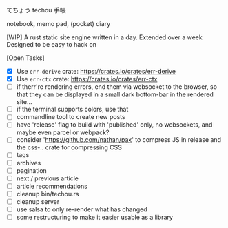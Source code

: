 てちょう
techou
手帳

notebook, memo pad, (pocket) diary 

[WIP]
A rust static site engine written in a day. 
Extended over a week
Designed to be easy to hack on

[Open Tasks]
- [x] Use `err-derive` crate: https://crates.io/crates/err-derive
- [x] Use `err-ctx` crate: https://crates.io/crates/err-ctx
- [ ] if therr're rendering errors, end them via websocket to the browser, so that they can be displayed in a small dark bottom-bar in the rendered site...
- [ ] if the terminal supports colors, use that
- [ ] commandline tool to create new posts
- [ ] have 'release' flag to build with 'published' only, no websockets, and maybe even parcel or webpack?
- [ ] consider 'https://github.com/nathan/pax' to compress JS in release and the css-.. crate for compressing CSS
- [ ] tags
- [ ] archives
- [ ] pagination
- [ ] next / previous article
- [ ] article recommendations
- [ ] cleanup bin/techou.rs
- [ ] cleanup server
- [ ] use salsa to only re-render what has changed
- [ ] some restructuring to make it easier usable as a library
